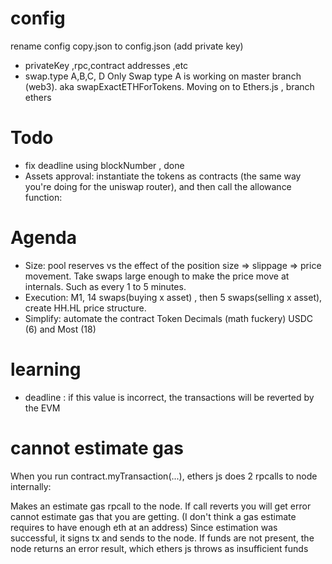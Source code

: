 # config 
rename config copy.json to config.json (add private key)
- privateKey ,rpc,contract addresses ,etc
- swap.type A,B,C, D
Only Swap type A is working on master branch (web3).  aka swapExactETHForTokens.  Moving on to Ethers.js , branch ethers

# Todo 
- fix deadline using blockNumber , done
- Assets approval: instantiate the tokens as contracts (the same way you're doing for the uniswap router), and then call the allowance function:

# Agenda
- Size: pool reserves vs the effect of the position size => slippage => price movement. Take swaps large enough to make the price move at internals. Such as every 1 to 5 minutes. 
- Execution: M1, 14 swaps(buying x asset) , then 5 swaps(selling x asset), create HH.HL price structure. 
- Simplify: automate the contract Token Decimals (math fuckery) USDC (6) and Most (18)

# learning 
- deadline : if this value is incorrect, the transactions will be reverted by the EVM

# cannot estimate gas
When you run contract.myTransaction(...), ethers js does 2 rpcalls to node internally:

Makes an estimate gas rpcall to the node. If call reverts you will get error cannot estimate gas that you are getting. (I don't think a gas estimate requires to have enough eth at an address)
Since estimation was successful, it signs tx and sends to the node. If funds are not present, the node returns an error result, which ethers js throws as insufficient funds
